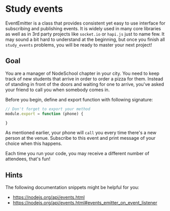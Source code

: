 # Study events

EventEmitter is a class that provides consistent yet easy to use interface for subscribing and publishing events.
It is widely used in many core libraries as well as in 3rd party projects like `socket.io` or `hapi.js` just to name few.
It may sound a bit hard to understand at the beginning, but once you finish all `study_events` problems, you will be ready to master your next project!

## Goal

You are a manager of NodeSchool chapter in your city. You need to keep track of new students that arrive in order to order a pizza for them.
Instead of standing in front of the doors and waiting for one to arrive, you've asked your friend to call you when somebody comes in.

Before you begin, define and export function with following signature:

```js
// Don't forget to export your method
module.export = function (phone) {

}
```

As mentioned earlier, your phone will `call` you every time there's a new person at the venue.
Subscribe to this event and print message of your choice when this happens.

Each time you run your code, you may receive a different number of attendees, that's fun!

## Hints

The following documentation snippets might be helpful for you:
- https://nodejs.org/api/events.html
- https://nodejs.org/api/events.html#events_emitter_on_event_listener
